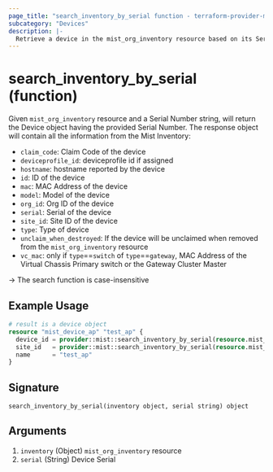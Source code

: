 ```yaml
---
page_title: "search_inventory_by_serial function - terraform-provider-mist"
subcategory: "Devices"
description: |-
  Retrieve a device in the mist_org_inventory resource based on its Serial Number
---
```


# search_inventory_by_serial (function)

Given `mist_org_inventory` resource and a Serial Number string, will return the Device object having the provided Serial Number. The response object will contain all the information from the Mist Inventory:
* `claim_code`: Claim Code of the device 
* `deviceprofile_id`: deviceprofile id if assigned
* `hostname`: hostname reported by the device
* `id`: ID of the device
* `mac`: MAC Address of the device
* `model`: Model of the device
* `org_id`: Org ID of the device
* `serial`: Serial of the device
* `site_id`: Site ID of the device
* `type`: Type of device
* `unclaim_when_destroyed`: If the device will be unclaimed when removed from the `mist_org_inventory` resource
* `vc_mac`: only if `type`==`switch` of `type`==`gateway`, MAC Address of the Virtual Chassis Primary switch or the Gateway Cluster Master

-> The search function is case-insensitive

## Example Usage

```terraform
# result is a device object
resource "mist_device_ap" "test_ap" {
  device_id = provider::mist::search_inventory_by_serial(resource.mist_org_inventory.inventory, "A153420000000").id
  site_id   = provider::mist::search_inventory_by_serial(resource.mist_org_inventory.inventory, "A153420000000").site_id
  name      = "test_ap"
}
```

## Signature

<!-- signature generated by tfplugindocs -->
```text
search_inventory_by_serial(inventory object, serial string) object
```

## Arguments

<!-- arguments generated by tfplugindocs -->
1. `inventory` (Object) `mist_org_inventory` resource
2. `serial` (String) Device Serial

